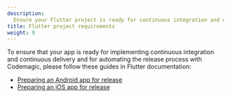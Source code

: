 ```yaml
---
description:
  Ensure your Flutter project is ready for continuous integration and continuous delivery
title: Flutter project requirements
weight: 9
---
```


To ensure that your app is ready for implementing continuous integration and continuous delivery and for automating the release process with Codemagic, please follow these guides in Flutter documentation:

- [Preparing an Android app for release](https://flutter.dev/docs/deployment/android)
- [Preparing an iOS app for release](https://flutter.dev/docs/deployment/ios)
